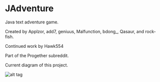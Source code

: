 JAdventure
==============================================

Java text adventure game.

Created by Applzor, add7, geniuus, Malfunction, bdong_, Qasaur, and rock-fish.

Continued work by Hawk554

Part of the Progether subreddit.

Current diagram of this project.

![alt tag](http://i.imgur.com/Fhn2dEr.png)
